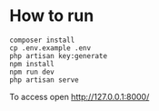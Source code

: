 # How to run
```
composer install
cp .env.example .env
php artisan key:generate
npm install
npm run dev
php artisan serve
```

To access open  http://127.0.0.1:8000/
